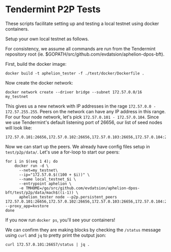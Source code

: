 # Tendermint P2P Tests

These scripts facilitate setting up and testing a local testnet using docker containers.

Setup your own local testnet as follows.

For consistency, we assume all commands are run from the Tendermint repository root (ie. $GOPATH/src/github.com/evdatsion/aphelion-dpos-bft).

First, build the docker image:

```
docker build -t aphelion_tester -f ./test/docker/Dockerfile .
```

Now create the docker network:

```
docker network create --driver bridge --subnet 172.57.0.0/16 my_testnet
```

This gives us a new network with IP addresses in the rage `172.57.0.0 - 172.57.255.255`.
Peers on the network can have any IP address in this range.
For our four node network, let's pick `172.57.0.101 - 172.57.0.104`.
Since we use Tendermint's default listening port of 26656, our list of seed nodes will look like:

```
172.57.0.101:26656,172.57.0.102:26656,172.57.0.103:26656,172.57.0.104:26656
```

Now we can start up the peers. We already have config files setup in `test/p2p/data/`.
Let's use a for-loop to start our peers:

```
for i in $(seq 1 4); do
	docker run -d \
	  --net=my_testnet\
	  --ip="172.57.0.$((100 + $i))" \
	  --name local_testnet_$i \
	  --entrypoint aphelion \
	  -e TMHOME=/go/src/github.com/evdatsion/aphelion-dpos-bft/test/p2p/data/mach$((i-1)) \
	  aphelion_tester node --p2p.persistent_peers 172.57.0.101:26656,172.57.0.102:26656,172.57.0.103:26656,172.57.0.104:26656 --proxy_app=kvstore
done
```

If you now run `docker ps`, you'll see your containers!

We can confirm they are making blocks by checking the `/status` message using `curl` and `jq` to pretty print the output json:

```
curl 172.57.0.101:26657/status | jq .
```
